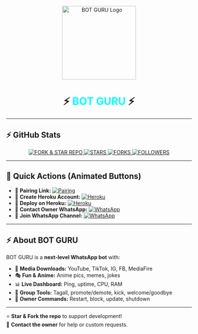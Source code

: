 <p align="center">
  <!-- BOT GURU Logo -->
  <img src="https://files.catbox.moe/n0hlw1.jpg" alt="BOT GURU Logo" width="200"/>
  <h1 align="center">⚡ <span style="color:#00ffff;">BOT GURU</span> ⚡</h1>
</p>

---

## ⚡ GitHub Stats

<p align="center">
  <a href="https://github.com/ADDICT-HUB/Botguru/fork">
    <img title="FORK & STAR REPO" src="https://img.shields.io/badge/FORK%20%26%20STAR-Repo-green?style=for-the-badge&logo=github&colorA=black&colorB=green&logoColor=white" />
  </a>
  <a href="https://github.com/ADDICT-HUB/Botguru/stargazers">
    <img title="STARS" src="https://img.shields.io/github/stars/ADDICT-HUB/Botguru?style=for-the-badge&logo=github&colorA=black&colorB=blue&logoColor=white" />
  </a>
  <a href="https://github.com/ADDICT-HUB/Botguru/fork">
    <img title="FORKS" src="https://img.shields.io/github/forks/ADDICT-HUB/Botguru?style=for-the-badge&logo=github&colorA=black&colorB=yellow&logoColor=white" />
  </a>
  <a href="https://github.com/ADDICT-HUB">
    <img title="FOLLOWERS" src="https://img.shields.io/github/followers/ADDICT-HUB?style=for-the-badge&logo=github&colorA=black&colorB=green&logoColor=white" />
  </a>
</p>

---

## 🌟 Quick Actions (Animated Buttons)

<p align="left">

- 🌈 **Pairing Link:** [![Pairing](https://img.shields.io/badge/🔗%20Pairing-Link-%2300ffff?style=for-the-badge&logo=whatsapp&logoColor=white)](https://session-v35f.onrender.com/pair)  
- 🌈 **Create Heroku Account:** [![Heroku](https://img.shields.io/badge/🕳%20Create-Heroku-purple?style=for-the-badge&logo=heroku&logoColor=white)](https://signup.heroku.com/)  
- 🌈 **Deploy on Heroku:** [![Heroku](https://img.shields.io/badge/🚀%20Deploy-Heroku-purple?style=for-the-badge&logo=heroku&logoColor=white)](https://dashboard.heroku.com/new?template=https%3A%2F%2Fgithub.com%2FADDICT-HUB%2FBotguru)  
- 🌈 **Contact Owner WhatsApp:** [![WhatsApp](https://img.shields.io/badge/📞%20Contact-Owner-green?style=for-the-badge&logo=whatsapp&logoColor=white)](https://wa.me/254116284050)  
- 🌈 **Join WhatsApp Channel:** [![WhatsApp](https://img.shields.io/badge/📢%20Channel-Join-green?style=for-the-badge&logo=whatsapp&logoColor=white)](https://chat.whatsapp.com/YOUR_CHANNEL_LINK)  

</p>

---

## ⚡ About BOT GURU

BOT GURU is a **next-level WhatsApp bot** with:

- 🎵 **Media Downloads:** YouTube, TikTok, IG, FB, MediaFire  
- 🎭 **Fun & Anime:** Anime pics, memes, jokes  
- 📊 **Live Dashboard:** Ping, uptime, CPU, RAM  
- 👥 **Group Tools:** Tagall, promote/demote, kick, welcome/goodbye  
- 👑 **Owner Commands:** Restart, block, update, shutdown  

---

⭐ **Star & Fork the repo** to support development!  
💬 **Contact the owner** for help or custom requests.
